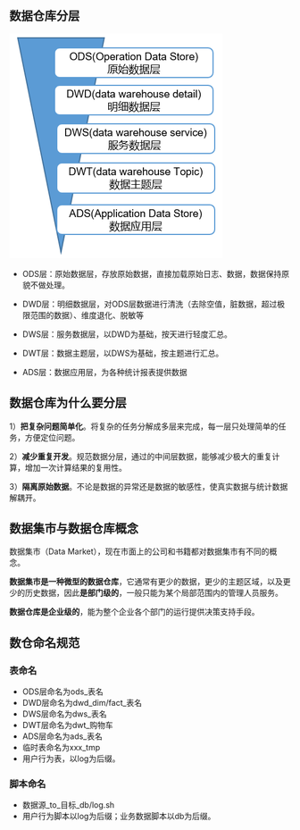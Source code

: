
## 数据仓库分层
![](assets/markdown-img-paste-20200706231734966.png)

* ODS层：原始数据层，存放原始数据，直接加载原始日志、数据，数据保持原貌不做处理。

* DWD层：明细数据层，对ODS层数据进行清洗（去除空值，脏数据，超过极限范围的数据）、维度退化、脱敏等

* DWS层：服务数据层，以DWD为基础，按天进行轻度汇总。

* DWT层：数据主题层，以DWS为基础，按主题进行汇总。

* ADS层：数据应用层，为各种统计报表提供数据

## 数据仓库为什么要分层
1）**把复杂问题简单化**。将复杂的任务分解成多层来完成，每一层只处理简单的任务，方便定位问题。

2）**减少重复开发**。规范数据分层，通过的中间层数据，能够减少极大的重复计算，增加一次计算结果的复用性。

3）**隔离原始数据**。不论是数据的异常还是数据的敏感性，使真实数据与统计数据解耦开。

## 数据集市与数据仓库概念
数据集市（Data Market），现在市面上的公司和书籍都对数据集市有不同的概念。

**数据集市是一种微型的数据仓库**，它通常有更少的数据，更少的主题区域，以及更少的历史数据，因此**是部门级的**，一般只能为某个局部范围内的管理人员服务。

**数据仓库是企业级的**，能为整个企业各个部门的运行提供决策支持手段。

## 数仓命名规范

### 表命名
* ODS层命名为ods_表名
* DWD层命名为dwd_dim/fact_表名
* DWS层命名为dws_表名  
* DWT层命名为dwt_购物车
* ADS层命名为ads_表名
* 临时表命名为xxx_tmp
* 用户行为表，以log为后缀。

### 脚本命名
* 数据源_to_目标_db/log.sh
* 用户行为脚本以log为后缀；业务数据脚本以db为后缀。



